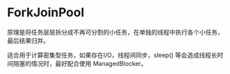 # ForkJoinPool

原理是将任务层层拆分成不再可分割的小任务，在单独的线程中执行各个小任务，最后结果归并。

适合用于计算密集型任务，如果存在I/O，线程间同步，sleep() 等会造成线程长时间阻塞的情况时，最好配合使用 ManagedBlocker。

